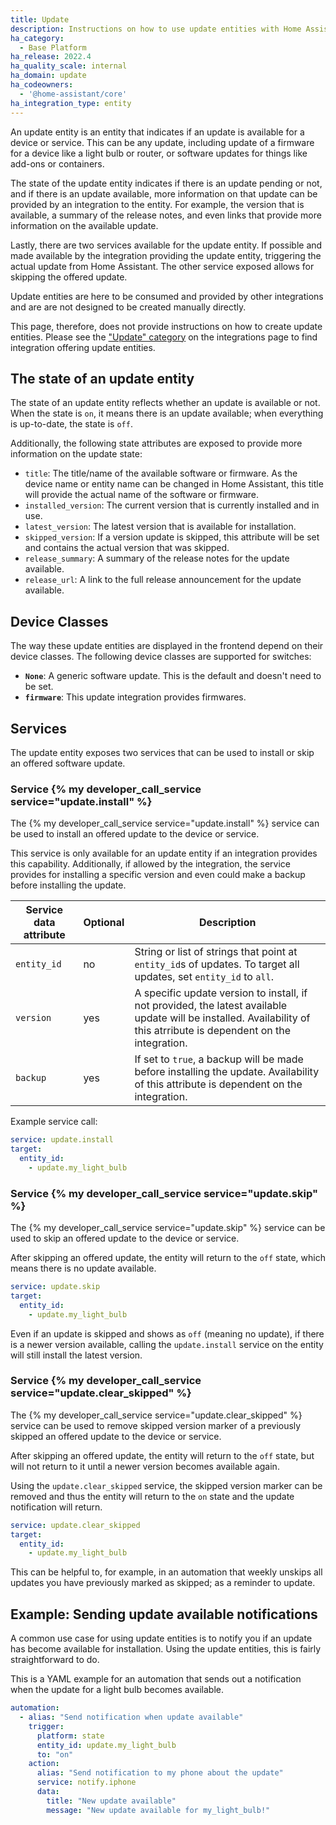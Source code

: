 ```yaml
---
title: Update
description: Instructions on how to use update entities with Home Assistant.
ha_category:
  - Base Platform
ha_release: 2022.4
ha_quality_scale: internal
ha_domain: update
ha_codeowners:
  - '@home-assistant/core'
ha_integration_type: entity
---
```


An update entity is an entity that indicates if an update is available for a
device or service. This can be any update, including update of a firmware
for a device like a light bulb or router, or software updates for things like
add-ons or containers.

The state of the update entity indicates if there is an update pending or not,
and if there is an update available, more information on that update can be
provided by an integration to the entity. For example, the version that is
available, a summary of the release notes, and even links that provide more
information on the available update.

Lastly, there are two services available for the update entity. If possible and
made available by the integration providing the update entity, triggering
the actual update from Home Assistant. The other service exposed allows for
skipping the offered update.

<div class='note'>

Update entities are here to be consumed and provided by other integrations and
are are not designed to be created manually directly.

This page, therefore, does not provide instructions on how to create update
entities. Please see the ["Update" category](/integrations/#update) on the
integrations page to find integration offering update entities.

</div>

## The state of an update entity

The state of an update entity reflects whether an update is available or not.
When the state is `on`, it means there is an update available; when everything
is up-to-date, the state is `off`.

Additionally, the following state attributes are exposed to provide more
information on the update state:

- `title`: The title/name of the available software or firmware. As the device
  name or entity name can be changed in Home Assistant, this title will provide
  the actual name of the software or firmware.
- `installed_version`: The current version that is currently installed and in use.
- `latest_version`: The latest version that is available for installation.
- `skipped_version`: If a version update is skipped, this attribute will be set
  and contains the actual version that was skipped.
- `release_summary`: A summary of the release notes for the update available.
- `release_url`: A link to the full release announcement for the update available.

## Device Classes

The way these update entities are displayed in the frontend depend on their
device classes. The following device classes are supported for switches:

- **`None`**: A generic software update. This is the default and doesn't need
  to be set.
- **`firmware`**: This update integration provides firmwares.

## Services

The update entity exposes two services that can be used to install or skip
an offered software update.

### Service {% my developer_call_service service="update.install" %}

The {% my developer_call_service service="update.install" %} service can be used
to install an offered update to the device or service.

This service is only available for an update entity if an integration provides
this capability. Additionally, if allowed by the integration, the service
provides for installing a specific version and even could make a
backup before installing the update.

| Service data attribute | Optional | Description |
| ---------------------- | -------- | ----------- |
| `entity_id`            |      no  | String or list of strings that point at `entity_id`s of updates. To target all updates, set `entity_id` to `all`.
| `version`              |     yes  | A specific update version to install, if not provided, the latest available update will be installed. Availability of this atrribute is dependent on the integration.
| `backup`               |     yes  | If set to `true`, a backup will be made before installing the update. Availability of this attribute is dependent on the integration.

Example service call:

```yaml
service: update.install
target:
  entity_id:
    - update.my_light_bulb
```

### Service {% my developer_call_service service="update.skip" %}

The {% my developer_call_service service="update.skip" %} service can be used
to skip an offered update to the device or service.

After skipping an offered update, the entity will return to the `off` state,
which means there is no update available.

```yaml
service: update.skip
target:
  entity_id:
    - update.my_light_bulb
```

Even if an update is skipped and shows as `off` (meaning no update), if there
is a newer version available, calling the `update.install` service on the entity
will still install the latest version.

### Service {% my developer_call_service service="update.clear_skipped" %}

The {% my developer_call_service service="update.clear_skipped" %} service can
be used to remove skipped version marker of a previously skipped an offered
update to the device or service.

After skipping an offered update, the entity will return to the `off` state,
but will not return to it until a newer version becomes available again.

Using the `update.clear_skipped` service, the skipped version marker can be
removed and thus the entity will return to the `on` state and the update
notification will return.

```yaml
service: update.clear_skipped
target:
  entity_id:
    - update.my_light_bulb
```

This can be helpful to, for example, in an automation that weekly unskips
all updates you have previously marked as skipped; as a reminder to update.

## Example: Sending update available notifications

A common use case for using update entities is to notify you if an update
has become available for installation. Using the update entities,
this is fairly straightforward to do.

This is a YAML example for an automation that sends out a notification when
the update for a light bulb becomes available.

```yaml
automation:
  - alias: "Send notification when update available"
    trigger:
      platform: state
      entity_id: update.my_light_bulb
      to: "on"
    action:
      alias: "Send notification to my phone about the update"
      service: notify.iphone
      data:
        title: "New update available"
        message: "New update available for my_light_bulb!"
```
